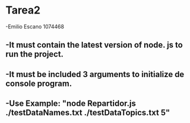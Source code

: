 # Tarea2

-Emilio Escano 1074468

-It must contain the latest version of node. js to run the project.
---
-It must be included 3 arguments to initialize de console program.
---
-Use Example: "node Repartidor.js ./testDataNames.txt ./testDataTopics.txt 5"
---
